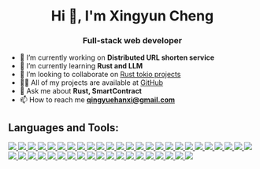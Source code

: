 <!--
**shiyoutaohua/shiyoutaohua** is a ✨ _special_ ✨ repository because its `README.md` (this file) appears on your GitHub profile.

Here are some ideas to get you started:

- 🔭 I’m currently working on ...
- 🌱 I’m currently learning ...
- 👯 I’m looking to collaborate on ...
- 🤔 I’m looking for help with ...
- 💬 Ask me about ...
- 📫 How to reach me: ...
- 😄 Pronouns: ...
- ⚡ Fun fact: ...
-->
<h1 align="center">Hi 👋, I'm Xingyun Cheng</h1>
<h3 align="center">Full-stack web developer</h3>

- 🔭 I’m currently working on **Distributed URL shorten service**
- 🌱 I’m currently learning **Rust and LLM**
- 👯 I’m looking to collaborate on [Rust tokio projects](https://github.com/shiyoutaohua)
- 👨‍💻 All of my projects are available at [GitHub](https://github.com/shiyoutaohua)
- 💬 Ask me about **Rust, SmartContract**
- 📫 How to reach me **qingyuehanxi@gmail.com**

<h2>Languages and Tools:</h2>
    <div>
        <a href="https://kernel.org">
            <img src="https://skillicons.dev/icons?i=linux" />
        </a>
        <a href="https://www.rust-lang.org">
            <img src="https://skillicons.dev/icons?i=rust" />
        </a>
        <a href="#">
            <img src="https://skillicons.dev/icons?i=java" />
        </a>
        <a href="#">
            <img src="https://skillicons.dev/icons?i=c" />
        </a>
        <a href="#">
            <img src="https://skillicons.dev/icons?i=cpp" />
        </a>
        <a href="#">
            <img src="https://skillicons.dev/icons?i=golang" />
        </a>
        <a href="#">
            <img src="https://skillicons.dev/icons?i=python" />
        </a>
        <a href="#">
            <img src="https://skillicons.dev/icons?i=js" />
        </a>
        <a href="#">
            <img src="https://skillicons.dev/icons?i=ts" />
        </a>
        <a href="#">
            <img src="https://skillicons.dev/icons?i=wasm" />
        </a>
        <a href="#">
            <img src="https://skillicons.dev/icons?i=bash" />
        </a>
        <a href="#">
            <img src="https://skillicons.dev/icons?i=electron" />
        </a>
        <a href="#">
            <img src="https://skillicons.dev/icons?i=tauri" />
        </a>
        <a href="#">
            <img src="https://skillicons.dev/icons?i=html" />
        </a>
        <a href="#">
            <img src="https://skillicons.dev/icons?i=css" />
        </a>
        <a href="#">
            <img src="https://skillicons.dev/icons?i=nodejs" />
        </a>
        <a href="#">
            <img src="https://skillicons.dev/icons?i=deno" />
        </a>
        <a href="#">
            <img src="https://skillicons.dev/icons?i=bun" />
        </a>
        <a href="#">
            <img src="https://skillicons.dev/icons?i=react" />
        </a>
        <a href="#">
            <img src="https://skillicons.dev/icons?i=vue" />
        </a>
        <a href="#">
            <img src="https://skillicons.dev/icons?i=bootstrap" />
        </a>
        <a href="#">
            <img src="https://skillicons.dev/icons?i=tailwind" />
        </a>
        <a href="#">
            <img src="https://skillicons.dev/icons?i=spring" />
        </a>
        <a href="#">
            <img src="https://skillicons.dev/icons?i=maven" />
        </a>
        <a href="#">
            <img src="https://skillicons.dev/icons?i=gradle" />
        </a>
        <a href="#">
            <img src="https://skillicons.dev/icons?i=k8s" />
        </a>
        <a href="#">
            <img src="https://skillicons.dev/icons?i=docker" />
        </a>
        <a href="#">
            <img src="https://skillicons.dev/icons?i=mysql" />
        </a>
        <a href="#">
            <img src="https://skillicons.dev/icons?i=postgresql" />
        </a>
        <a href="#">
            <img src="https://skillicons.dev/icons?i=mongodb" />
        </a>
        <a href="#">
            <img src="https://skillicons.dev/icons?i=sqlite" />
        </a>
        <a href="#">
            <img src="https://skillicons.dev/icons?i=redis" />
        </a>
        <a href="#">
            <img src="https://skillicons.dev/icons?i=kafka" />
        </a>
        <a href="#">
            <img src="https://skillicons.dev/icons?i=nginx" />
        </a>
        <a href="#">
            <img src="https://skillicons.dev/icons?i=fastapi" />
        </a>
        <a href="#">
            <img src="https://skillicons.dev/icons?i=git" />
        </a>
        <a href="#">
            <img src="https://skillicons.dev/icons?i=jenkins" />
        </a>
        <a href="#">
            <img src="https://skillicons.dev/icons?i=gcp" />
        </a>
        <a href="#">
            <img src="https://skillicons.dev/icons?i=firebase" />
        </a>
        <a href="#">
            <img src="https://skillicons.dev/icons?i=cloudflare" />
        </a>
        <a href="#">
            <img src="https://skillicons.dev/icons?i=github" />
        </a>
        <a href="#">
            <img src="https://skillicons.dev/icons?i=gitlab" />
        </a>
        <a href="#">
            <img src="https://skillicons.dev/icons?i=bevy" />
        </a>
        <a href="#">
            <img src="https://skillicons.dev/icons?i=godot" />
        </a>
    </div>
